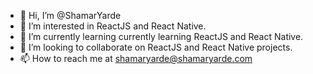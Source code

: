 - 👋 Hi, I’m @ShamarYarde
- 👀 I’m interested in ReactJS and React Native.
- 🌱 I’m currently learning currently learning ReactJS and React Native.
- 💞️ I’m looking to collaborate on ReactJS and React Native projects.
- 📫 How to reach me at shamaryarde@shamaryarde.com

<!---
Shamar22/Shamar22 is a ✨ special ✨ repository because its `README.md` (this file) appears on your GitHub profile.
You can click the Preview link to take a look at your changes.
--->
